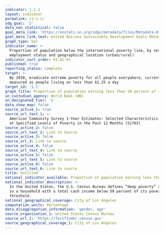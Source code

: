 ```yaml
---
indicator: 1.1.1
layout: indicator
permalink: /1-1-1/
sdg_goal: '1'
data_non_statistical: false
goal_meta_link: 'https://unstats.un.org/sdgs/metadata/files/Metadata-01-01-01a.pdf'
goal_meta_link_text: United Nations Sustainable Development Goals Metadata (pdf 894kB)
graph_type: bar
indicator_name: >-
  Proportion of population below the international poverty line, by sex, age,
  employment status and geographical location (urban/rural)
indicator_sort_order: 01-01-01
published: true
reporting_status: complete
target: >-
  By 2030, eradicate extreme poverty for all people everywhere, currently
  measured as people living on less than $1.25 a day
target_id: '1.1'
graph_title: Proportion of population earning less than 50 percent of the poverty level
un_custodian_agency: World Bank (WB)
un_designated_tier: '1'
data_show_map: false
source_active_1: true
source_url_text_1: >-
  American Community Survey 1-Year Estimates: Selected Characteristics of People
  at Specified Levels of Poverty in the Past 12 Months (S1703)
source_active_2: false
source_url_text_2: Link to Source
source_active_3: false
source_url_3: Link to source
source_active_4: false
source_url_text_4: Link to source
source_active_5: false
source_url_text_5: Link to source
source_active_6: false
source_url_text_6: Link to source
title: Untitled
national_indicator_available: Proportion of population earning less than 50 percent of the poverty level
national_indicator_description: >-
  In the United States, the U.S. Census Bureau defines “deep poverty” as living
  in a household with a total cash income below 50 percent of its poverty
  threshold. 
national_geographical_coverage: City of Los Angeles
computation_units: Percentage
data_disaggregation_information: 'gender, age'
source_organisation_1: United States Census Bureau
source_url_1: 'https://factfinder.census.gov'
source_geographical_coverage_1: City of Los Angeles
---
```

